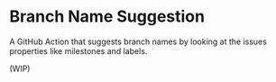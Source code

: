 # Branch Name Suggestion

A GitHub Action that suggests branch names by looking at the issues properties
like milestones and labels.

(WIP)